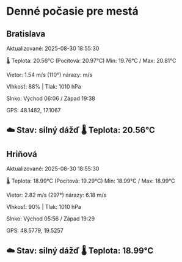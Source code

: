 ﻿# Denné počasie pre mestá

## Bratislava
Aktualizované: 2025-08-30 18:55:30

🌡️ Teplota: 20.56°C 
(Pocitová: 20.97°C)
Min: 19.76°C / Max: 20.81°C

Vietor: 1.54 m/s    (110°) 
nárazy:  m/s

Vlhkosť: 88% | Tlak: 1010 hPa

Slnko: Východ 06:06 / Západ 19:38

GPS: 48.1482, 17.1067

☁️ Stav: silný dážď        🌡️ Teplota: 20.56°C
---

## Hriňová
Aktualizované: 2025-08-30 18:55:30

🌡️ Teplota: 18.99°C 
(Pocitová: 19.29°C)
Min: 18.99°C / Max: 18.99°C

Vietor: 2.82 m/s (297°)
nárazy: 6.18 m/s

Vlhkosť: 90% | Tlak: 1010 hPa

Slnko: Východ 05:56 / Západ 19:29

GPS: 48.5779, 19.5257

☁️ Stav: silný dážď        🌡️ Teplota: 18.99°C
---
